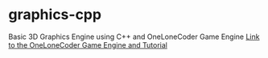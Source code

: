 # graphics-cpp
Basic 3D Graphics Engine using C++ and OneLoneCoder Game Engine
[Link to the OneLoneCoder Game Engine and Tutorial](https://github.com/OneLoneCoder)
